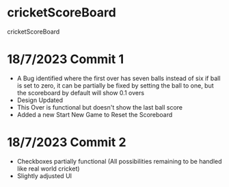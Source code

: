 # cricketScoreBoard

cricketScoreBoard

# 18/7/2023 Commit 1

- A Bug identified where the first over has seven balls instead of six if ball is set to zero, it can be partially be fixed by setting the ball to one, but the scoreboard by default will show 0.1 overs
- Design Updated
- This Over is functional but doesn't show the last ball score
- Added a new Start New Game to Reset the Scoreboard

# 18/7/2023 Commit 2

- Checkboxes partially functional (All possibilities remaining to be handled like real world cricket)
- Slightly adjusted UI
